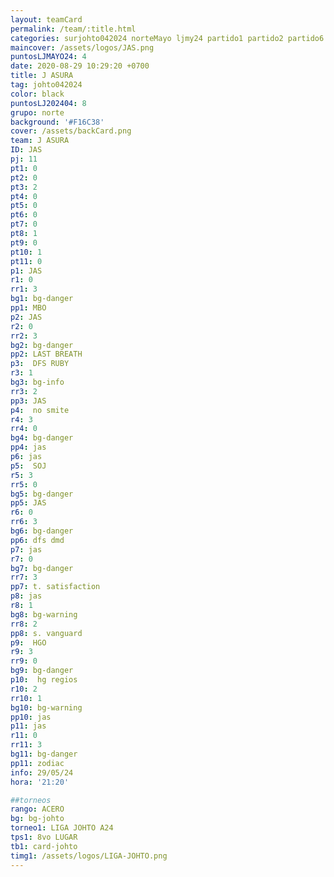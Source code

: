 ```yaml
---
layout: teamCard
permalink: /team/:title.html
categories: surjohto042024 norteMayo ljmy24 partido1 partido2 partido6 partido7 partido8 partido11 29
maincover: /assets/logos/JAS.png
puntosLJMAYO24: 4
date: 2020-08-29 10:29:20 +0700
title: J ASURA
tag: johto042024
color: black
puntosLJ202404: 8
grupo: norte
background: '#F16C38'
cover: /assets/backCard.png
team: J ASURA
ID: JAS
pj: 11
pt1: 0
pt2: 0
pt3: 2
pt4: 0
pt5: 0
pt6: 0
pt7: 0
pt8: 1
pt9: 0
pt10: 1
pt11: 0
p1: JAS
r1: 0
rr1: 3
bg1: bg-danger
pp1: MBO
p2: JAS
r2: 0
rr2: 3
bg2: bg-danger
pp2: LAST BREATH
p3:  DFS RUBY
r3: 1
bg3: bg-info
rr3: 2
pp3: JAS
p4:  no smite
r4: 3
rr4: 0
bg4: bg-danger
pp4: jas
p6: jas
p5:  SOJ
r5: 3
rr5: 0
bg5: bg-danger
pp5: JAS
r6: 0
rr6: 3
bg6: bg-danger
pp6: dfs dmd
p7: jas
r7: 0
bg7: bg-danger
rr7: 3
pp7: t. satisfaction
p8: jas
r8: 1
bg8: bg-warning
rr8: 2 
pp8: s. vanguard
p9:  HGO
r9: 3
rr9: 0
bg9: bg-danger
p10:  hg regios
r10: 2
rr10: 1
bg10: bg-warning
pp10: jas
p11: jas
r11: 0
rr11: 3
bg11: bg-danger
pp11: zodiac
info: 29/05/24
hora: '21:20'

##torneos
rango: ACERO
bg: bg-johto 
torneo1: LIGA JOHTO A24
tps1: 8vo LUGAR
tb1: card-johto
timg1: /assets/logos/LIGA-JOHTO.png
---
```


